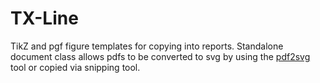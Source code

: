 # TX-Line

TikZ and pgf figure templates for copying into reports. Standalone document class allows pdfs to be converted to svg by using the [pdf2svg](https://github.com/dawbarton/pdf2svg) tool or copied via snipping tool.
